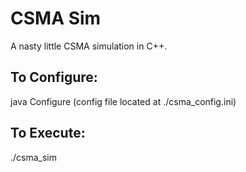 # CSMA Sim
A nasty little CSMA simulation in C++.

## To Configure: 
 java Configure (config file located at ./csma_config.ini)

## To Execute: 
 ./csma_sim
